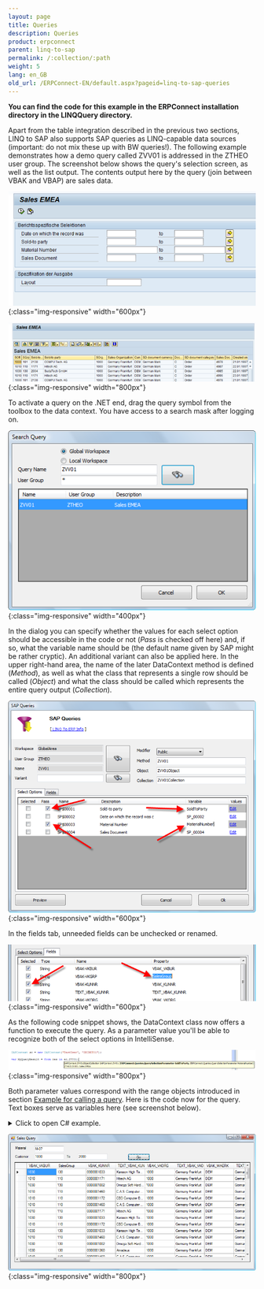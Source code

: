 ```yaml
---
layout: page
title: Queries
description: Queries
product: erpconnect
parent: linq-to-sap
permalink: /:collection/:path
weight: 5
lang: en_GB
old_url: /ERPConnect-EN/default.aspx?pageid=linq-to-sap-queries
---
```


**You can find the code for this example in the ERPConnect installation directory in the LINQQuery directory.**

Apart from the table integration described in the previous two sections, LINQ to SAP also supports SAP queries as LINQ-capable data sources (important: do not mix these up with BW queries!). The following example demonstrates how a demo query called ZVV01 is addressed in the ZTHEO user group. The screenshot below shows the query's selection screen, as well as the list output. The contents output here by the query (join between VBAK and VBAP) are sales data.


![LINQToERP-Queries_001](/img/content/LINQToERP-Queries_001.png){:class="img-responsive" width="600px"}

![LINQToERP-Queries_002](/img/content/LINQToERP-Queries_002.png){:class="img-responsive" width="800px"}

To activate a query on the .NET end, drag the query symbol from the toolbox to the data context. You have access to a search mask after logging on.

![LINQToERP-Queries_003](/img/content/LINQToERP-Queries_003.png){:class="img-responsive" width="400px"}

In the dialog you can specify whether the values for each select option should be accessible in the code or not (*Pass* is checked off here) and, if so, what the variable name should be (the default name given by SAP might be rather cryptic). An additional variant can also be applied here. In the upper right-hand area, the name of the later DataContext method is defined (*Method*), as well as what the class that represents a single row should be called (*Object*) and what the class should be called which represents the entire query output (*Collection*). 

![LINQToERP-Queries_004](/img/content/LINQToERP-Queries_004.png){:class="img-responsive" width="600px"}

In the fields tab, unneeded fields can be unchecked or renamed.


![LINQToERP-Queries_005](/img/content/LINQToERP-Queries_005.png){:class="img-responsive" width="600px"}

As the following code snippet shows, the DataContext class now offers a function to execute the query. As a parameter value you'll be able to recognize both of the select options in IntelliSense.

![LINQToERP-Queries_006](/img/content/LINQToERP-Queries_006.png){:class="img-responsive" width="800px"}

Both parameter values correspond with the range objects introduced in section [Example for calling a query](). Here is the code now for the query. Text boxes serve as variables here (see screenshot below).

<details>
<summary>Click to open C# example.</summary>
{% highlight csharp %}
private void btnGo_Click(object sender, EventArgs e) 
{ 
   SAPContext sc = new SAPContext("TestUser", "SECRET01"); 
  
   QuerySelectionParameter SoldTo = new QuerySelectionParameter(); 
   SoldTo.AddRange(Sign.Include,RangeOption.Between, 
      txtCustomerLow.Text,txtCustomerHigh.Text); 
  
   QuerySelectionParameter MatNr = new QuerySelectionParameter(); 
   MatNr.AddRange(txtMatnr.Text); 
  
   var MyQueryResult = from res in sc.ZVV01(SoldTo, MatNr) select res; 
   this.dataGridView1.DataSource = MyQueryResult.ToList(); 
}
{% endhighlight %}
</details>

![LINQToERP-Queries_007](/img/content/LINQToERP-Queries_007.png){:class="img-responsive" width="800px"}
